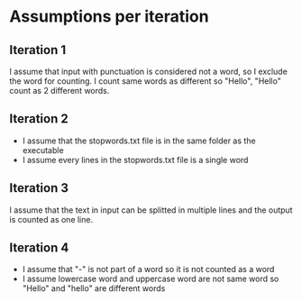 # Assumptions per iteration

## Iteration 1
I assume that input with punctuation is considered not a word, so I exclude the word for counting.
I count same words as different so "Hello", "Hello" count as 2 different words.

## Iteration 2
- I assume that the stopwords.txt file is in the same folder as the executable
- I assume every lines in the stopwords.txt file is a single word

## Iteration 3
I assume that the text in input can be splitted in multiple lines and the output is counted as one line.

## Iteration 4
-  I assume that "-" is not part of a word so it is not counted as a word
- I assume lowercase word and uppercase word are not same word so "Hello" and "hello" are different words

